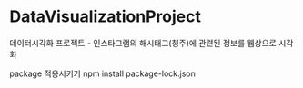 # DataVisualizationProject
데이터시각화 프로젝트 - 인스타그램의 해시태그(청주)에 관련된 정보를 웹상으로 시각화

package 적용시키기
npm install package-lock.json
